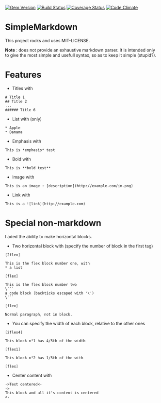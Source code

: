 [![Gem Version](https://badge.fury.io/rb/simple_markdown.svg)](http://badge.fury.io/rb/simple_markdown)
[![Build Status](https://travis-ci.org/JS-Tech/simple_markdown.svg?branch=master)](https://travis-ci.org/JS-Tech/simple_markdown)
[![Coverage Status](https://coveralls.io/repos/JS-Tech/simple_markdown/badge.svg)](https://coveralls.io/r/JS-Tech/simple_markdown)
[![Code Climate](https://codeclimate.com/github/JS-Tech/simple_markdown/badges/gpa.svg)](https://codeclimate.com/github/JS-Tech/simple_markdown)

# SimpleMarkdown

This project rocks and uses MIT-LICENSE.

**Note** : does not provide an exhaustive markdown parser. It is intended only to give the most simple and usefull syntax, so as to keep it simple (stupid?).

# Features

* Titles with
```
# Title 1
## Title 2
...
###### Title 6
```
* List with (only)
```
* Apple
* Banana
```
* Emphasis with
```
This is *emphasis* test
```
* Bold with
```
This is **bold test**
```
* Image with
```
This is an image : [description](http://example.com/im.png)
```
* Link with
```
This is a ![link](http://example.com)
```

# Special non-markdown
I aded the ability to make horizontal blocks.

* Two horizontal block with (specify the number of block in the first tag)
```
[2flex]

This is the flex block number one, with
* a list

[flex]

This is the flex block number two
\```
a code block (backticks escaped with '\')
\```

[flex]

Normal paragraph, not in block.
```

* You can specify the width of each block, relative to the other ones
```
[2flex4]

This block n°1 has 4/5th of the width

[flex1]

This block n°2 has 1/5th of the with

[flex]
```

* Center content with
```
->Text centered<-
->
This block and all it's content is centered
<-
```
